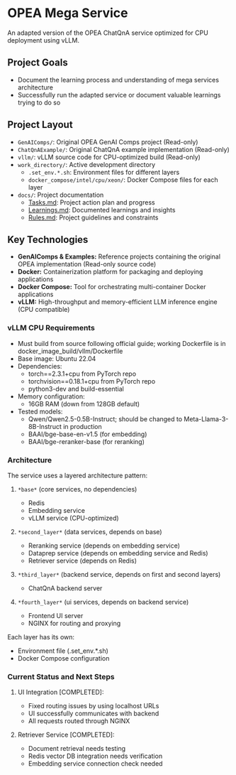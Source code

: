 # OPEA Mega Service

An adapted version of the OPEA ChatQnA service optimized for CPU deployment using vLLM.

## Project Goals
* Document the learning process and understanding of mega services architecture
* Successfully run the adapted service or document valuable learnings trying to do so

## Project Layout

*   `GenAIComps/`: Original OPEA GenAI Comps project (Read-only)
*   `ChatQnAExample/`: Original ChatQnA example implementation (Read-only)
*   `vllm/`: vLLM source code for CPU-optimized build (Read-only)
*   `work_directory/`: Active development directory
    - `.set_env.*.sh`: Environment files for different layers
    - `docker_compose/intel/cpu/xeon/`: Docker Compose files for each layer
*   `docs/`: Project documentation
    - [Tasks.md](docs/Tasks.md): Project action plan and progress
    - [Learnings.md](docs/Learnings.md): Documented learnings and insights
    - [Rules.md](docs/Rules.md): Project guidelines and constraints

## Key Technologies

* **GenAIComps & Examples:** Reference projects containing the original OPEA implementation (Read-only source code)
* **Docker:** Containerization platform for packaging and deploying applications
* **Docker Compose:** Tool for orchestrating multi-container Docker applications
* **vLLM:** High-throughput and memory-efficient LLM inference engine (CPU compatible)

### vLLM CPU Requirements
- Must build from source following official guide; working Dockerfile is in docker_image_build/vllm/Dockerfile
- Base image: Ubuntu 22.04
- Dependencies:
  - torch==2.3.1+cpu from PyTorch repo
  - torchvision==0.18.1+cpu from PyTorch repo
  - python3-dev and build-essential
- Memory configuration:
  - 16GB RAM (down from 128GB default)
- Tested models:
  - Qwen/Qwen2.5-0.5B-Instruct; should be changed to Meta-Llama-3-8B-Instruct in production
  - BAAI/bge-base-en-v1.5 (for embedding)
  - BAAI/bge-reranker-base (for reranking)

### Architecture
The service uses a layered architecture pattern:

1. `*base*` (core services, no dependencies)
   - Redis
   - Embedding service
   - vLLM service (CPU-optimized)

2. `*second_layer*` (data services, depends on base)
   - Reranking service (depends on embedding service)
   - Dataprep service (depends on embedding service and Redis)
   - Retriever service (depends on Redis)

3. `*third_layer*` (backend service, depends on first and second layers)
   - ChatQnA backend server

4. `*fourth_layer*` (ui services, depends on backend service)
   - Frontend UI server
   - NGINX for routing and proxying

Each layer has its own:
- Environment file (.set_env.*.sh)
- Docker Compose configuration

### Current Status and Next Steps

1. UI Integration [COMPLETED]:
   - Fixed routing issues by using localhost URLs
   - UI successfully communicates with backend
   - All requests routed through NGINX

2. Retriever Service [COMPLETED]:
   - Document retrieval needs testing
   - Redis vector DB integration needs verification
   - Embedding service connection check needed